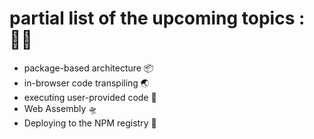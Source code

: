 # partial list of the upcoming topics : 👩‍💻

- package-based architecture 📦
- in-browser code transpiling 🌏
- executing user-provided code 🚀
- Web Assembly 🛸
- Deploying to the NPM registry 🎯
